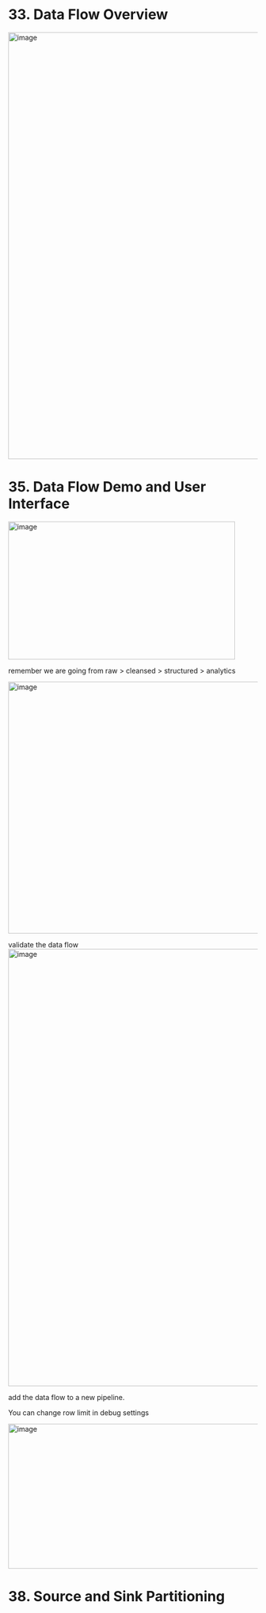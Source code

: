 # 33. Data Flow Overview

<img width="1595" height="863" alt="image" src="https://github.com/user-attachments/assets/bfb80361-3d73-4d19-86d6-ba184730b8fb" />

# 35. Data Flow Demo and User Interface

<img width="458" height="279" alt="image" src="https://github.com/user-attachments/assets/9e59ec01-8530-439d-a2e5-a5f445e277ae" />

remember we are going from raw  > cleansed > structured > analytics

<img width="949" height="509" alt="image" src="https://github.com/user-attachments/assets/4b274e4e-993b-41e6-ba16-e43e45a0b030" />

validate the data flow
<img width="1341" height="884" alt="image" src="https://github.com/user-attachments/assets/6d945bce-27bf-42a2-bbd7-83c6885615d2" />

add the data flow to a new pipeline.

You can change row limit in debug settings

<img width="657" height="293" alt="image" src="https://github.com/user-attachments/assets/43534a50-49c1-4ee7-ab28-0fc4d88dc265" />





# 38. Source and Sink Partitioning
